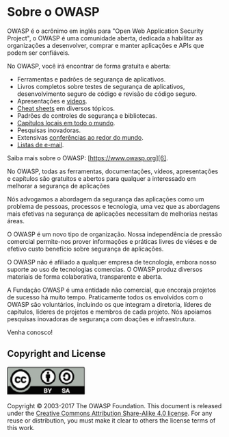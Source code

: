 Sobre o OWASP
===========

OWASP é o acrônimo em inglês para "Open Web Application Security Project", o OWASP é uma comunidade aberta, dedicada a habilitar as organizações a desenvolver, comprar e manter aplicações e APIs que podem ser confiáveis.

No OWASP, você irá encontrar de forma gratuita e aberta:

*  Ferramentas e padrões de segurança de aplicativos.
* Livros completos sobre testes de segurança de aplicativos, desenvolvimento seguro de código e revisão de código seguro.
* Apresentações e [videos][1].
* [Cheat sheets][2] em diversos tópicos.
* Padrões de controles de segurança e bibliotecas.
* [Capítulos locais em todo o mundo][3].
* Pesquisas inovadoras.
* Extensivas [conferências ao redor do mundo][4].
* [Listas de e-mail][5].

Saiba mais sobre o OWASP: [https://www.owasp.org][6].

No OWASP, todas as ferramentas, documentações, vídeos, apresentações e capítulos são gratuitos e abertos para qualquer a interessado em melhorar a segurança de aplicações

Nós advogamos a abordagem da segurança das aplicações como um problema de pessoas, processos e tecnologia, uma vez que as abordagens mais efetivas na segurança de aplicações necessitam de melhorias nestas áreas.

O OWASP é um novo tipo de organização. Nossa independência de pressão comercial permite-nos prover informações e práticas livres de viéses e de efetivo custo benefício sobre segurança de aplicações.

O OWASP não é afiliado a qualquer empresa de tecnologia, embora nosso suporte ao uso de tecnologias comercias. O OWASP produz diversos materiais de forma colaborativa, transparente e aberta.

A Fundação OWASP é uma entidade não comercial, que encoraja projetos de sucesso há muito tempo. Praticamente todos os envolvidos com o OWASP são voluntários, incluindo os que integram a diretoria, líderes de capítulos, líderes de projetos e membros de cada projeto. Nós apoiamos pesquisas inovadoras de segurança com doações e infraestrutura.

Venha conosco!

## Copyright and License

![license](images/license.png)

Copyright © 2003-2017 The OWASP Foundation. This document is released under the
[Creative Commons Attribution Share-Alike 4.0 license][7]. For any reuse or
distribution, you must make it clear to others the license terms of this work.

[1]: https://www.youtube.com/user/OWASPGLOBAL
[2]: https://www.owasp.org/index.php/OWASP_Cheat_Sheet_Series
[3]: https://www.owasp.org/index.php/OWASP_Chapter
[4]: https://www.owasp.org/index.php/Category:OWASP_AppSec_Conference
[5]: https://lists.owasp.org/mailman/listinfo
[6]: https://www.owasp.org
[7]: http://creativecommons.org/licenses/by-sa/4.0/